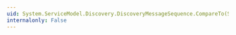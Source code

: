 ```yaml
---
uid: System.ServiceModel.Discovery.DiscoveryMessageSequence.CompareTo(System.ServiceModel.Discovery.DiscoveryMessageSequence)
internalonly: False
---
```

